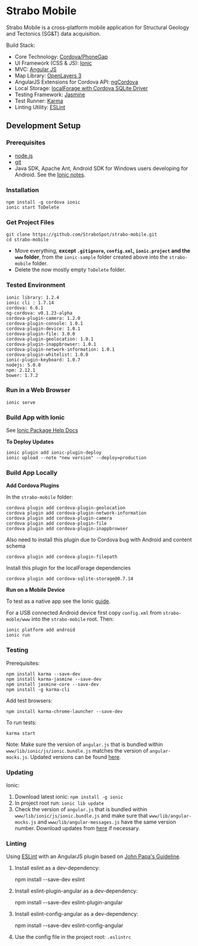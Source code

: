 Strabo Mobile
==============

Strabo Mobile is a cross-platform mobile application for Structural Geology and Tectonics (SG&T) data acquisition.

Build Stack:
- Core Technology: [Cordova/PhoneGap](http://cordova.apache.org/)
- UI Framework (CSS & JS): [Ionic](http://ionicframework.com/)
- MVC: [Angular JS](https://angularjs.org/)
- Map Library: [OpenLayers 3](http://openlayers.org/)
- AngularJS Extensions for Cordova API: [ngCordova](http://ngcordova.com/)
- Local Storage: [localForage with Cordova SQLite Driver](https://github.com/thgreasi/localForage-cordovaSQLiteDriver)
- Testing Framework: [Jasmine](http://jasmine.github.io/)
- Test Runner: [Karma](karma-runner.github.io/)
- Linting Utility: [ESLint](http://eslint.org/)

## Development Setup

### Prerequisites

- [node.js](http://nodejs.org/)
- [git](http://git-scm.com/)
- Java SDK, Apache Ant, Android SDK for Windows users developing for Android. See the [Ionic notes](http://ionicframework.com/docs/guide/installation.html).

### Installation

    npm install -g cordova ionic
    ionic start ToDelete

### Get Project Files

    git clone https://github.com/StraboSpot/strabo-mobile.git
    cd strabo-mobile

- Move everything, **except `.gitignore`, `config.xml`, `ionic.project` and the `www` folder**, from the `ionic-sample` folder created above into the `strabo-mobile` folder.
- Delete the now mostly empty `ToDelete` folder.

### Tested Environment

    ionic library: 1.2.4
    ionic cli : 1.7.14
    cordova: 6.6.1
    ng-cordova: v0.1.23-alpha
    cordova-plugin-camera: 1.2.0
    cordova-plugin-console: 1.0.1
    cordova-plugin-device: 1.0.1
    cordova-plugin-file: 3.0.0
    cordova-plugin-geolocation: 1.0.1
    cordova-plugin-inappbrowser: 1.0.1
    cordova-plugin-network-information: 1.0.1
    cordova-plugin-whitelist: 1.0.0
    ionic-plugin-keyboard: 1.0.7
    nodejs: 5.0.0
    npm: 2.12.1
    bower: 1.7.2
    
### Run in a Web Browser    

    ionic serve

### Build App with Ionic
See [Ionic Package Help Docs](http://docs.ionic.io/docs/package-overview)

**To Deploy Updates**

    ionic plugin add ionic-plugin-deploy
    ionic upload --note "new version" --deploy=production

### Build App Locally
**Add Cordova Plugins**

In the `strabo-mobile` folder:

    cordova plugin add cordova-plugin-geolocation
    cordova plugin add cordova-plugin-network-information
    cordova plugin add cordova-plugin-camera
    cordova plugin add cordova-plugin-file
    cordova plugin add cordova-plugin-inappbrowser

Also need to install this plugin due to Cordova bug with Android and content schema

    cordova plugin add cordova-plugin-filepath
    
Install this plugin for the localForage dependencies

    cordova plugin add cordova-sqlite-storage@0.7.14

**Run on a Mobile Device**

To test as a native app see the Ionic [guide](http://ionicframework.com/docs/guide/testing.html).

For a USB connected Android device first copy `config.xml` from `strabo-moble/www` into the `strabo-mobile` root. Then:

    ionic platform add android
    ionic run

### Testing

Prerequisites:

    npm install karma --save-dev
    npm install karma-jasmine --save-dev
    npm install jasmine-core --save-dev
    npm install -g karma-cli
    
Add test browsers:

    npm install karma-chrome-launcher --save-dev

To run tests:

    karma start

Note: Make sure the version of `angular.js` that is bundled within `www/lib/ionic/js/ionic.bundle.js` matches the version of `angular-mocks.js`. Updated versions can be found [here](https://code.angularjs.org/).

### Updating

Ionic:

1. Download latest ionic: `npm install -g ionic`
2. In project root run: `ionic lib update`
3. Check the version of `angular.js` that is bundled within `www/lib/ionic/js/ionic.bundle.js` and make sure that `www/lib/angular-mocks.js` and `www/lib/angular-messages.js` have the same version number. Download updates from [here](https://code.angularjs.org/) if necessary. 


### Linting

Using [ESLint](http://eslint.org/) with an AngularJS plugin based on [John Papa's Guideline](https://github.com/johnpapa/angular-styleguide).

1) Install eslint as a dev-dependency:

    npm install --save-dev eslint

2) Install eslint-plugin-angular as a dev-dependency:

    npm install --save-dev eslint-plugin-angular

3) Install eslint-config-angular as a dev-dependency:

    npm install --save-dev eslint-config-angular
    
4) Use the config file in the project root: `.eslintrc`
